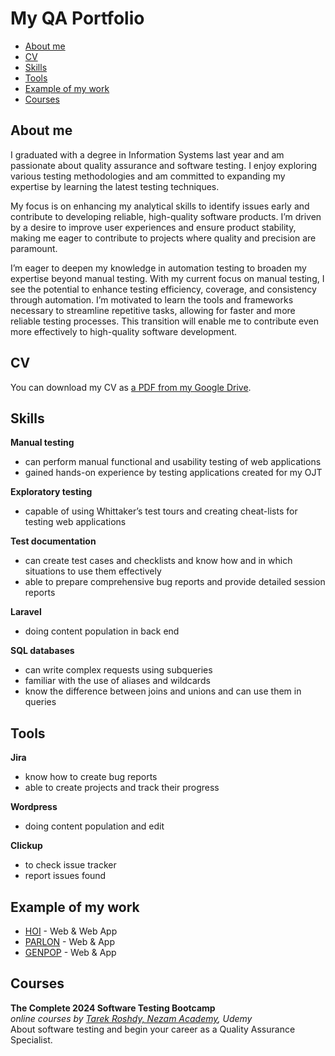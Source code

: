 # My QA Portfolio
- [About me](#about-me)
- [CV](#cv)
- [Skills](#skills)
- [Tools](#tools)
- [Example of my work](#example-of-my-work)
- [Courses](#courses)





## About me

I graduated with a degree in Information Systems last year and am passionate about quality assurance and software testing. I enjoy exploring various testing methodologies and am committed to expanding my expertise by learning the latest testing techniques. 

My focus is on enhancing my analytical skills to identify issues early and contribute to developing reliable, high-quality software products. I’m driven by a desire to improve user experiences and ensure product stability, making me eager to contribute to projects where quality and precision are paramount.

I’m eager to deepen my knowledge in automation testing to broaden my expertise beyond manual testing. With my current focus on manual testing, I see the potential to enhance testing efficiency, coverage, and consistency through automation. I’m motivated to learn the tools and frameworks necessary to streamline repetitive tasks, allowing for faster and more reliable testing processes. This transition will enable me to contribute even more effectively to high-quality software development.


## CV
You can download my CV as [a PDF from my Google Drive](https://drive.google.com/file/d/1HRr-YYJ5gKMs8PguBFXP-FhLozOCAetw/view?usp=sharing).

## Skills

__Manual testing__
  * can perform manual functional and usability testing of web applications
  * gained hands-on experience by testing applications created for my OJT

__Exploratory testing__
  * capable of using Whittaker’s test tours and creating cheat-lists for testing web applications

__Test documentation__
  * can create test cases and checklists and know how and in which situations to use them effectively
  * able to prepare comprehensive bug reports and provide detailed session reports

__Laravel__
  * doing content population in back end

__SQL databases__
  * can write complex requests using subqueries
  * familiar with the use of aliases and wildcards
  * know the difference between joins and unions and can use them in queries


## Tools


__Jira__
  * know how to create bug reports
  * able to create projects and track their progress

__Wordpress__
  * doing content population and edit

__Clickup__
 * to check issue tracker
 * report issues found

## Example of my work
 * [HOI](https://hoi.com.ph/) - Web & Web App
 * [PARLON](https://www.parlon.ph/) - Web & App
 * [GENPOP](https://generalpopulation.com/) - Web & App


## Courses

__The Complete 2024 Software Testing Bootcamp__  
*online courses by [Tarek Roshdy, Nezam Academy]([https://www.udemy.com/user/bryanl/](https://www.udemy.com/user/trq-rshd/)), Udemy*  
About software testing and begin your career as a Quality Assurance Specialist.
